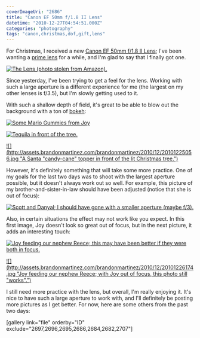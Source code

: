 ```yaml
---
coverImageUri: "2686"
title: "Canon EF 50mm f/1.8 II Lens"
datetime: "2010-12-27T04:54:51.000Z"
categories: "photography"
tags: "canon,christmas,dof,gift,lens"
---
```


For Christmas, I received a new [Canon EF 50mm f/1.8 II Lens](http://www.amazon.com/gp/product/B00007E7JU/ref=oss_product); I've been wanting a [prime lens](http://en.wikipedia.org/wiki/Prime_lens) for a while, and I'm glad to say that I finally got one.

[![](http://assets.brandonmartinez.com/brandonmartinez/2010/12/41wx0ebndXL.jpg "The Lens (photo stolen from Amazon).")](http://assets.brandonmartinez.com/brandonmartinez/2010/12/41wx0ebndXL.jpg)

Since yesterday, I've been trying to get a feel for the lens. Working with such a large aperture is a different experience for me (the largest on my other lenses is f/3.5), but I'm slowly getting used to it.

With such a shallow depth of field, it's great to be able to blow out the background with a ton of [bokeh](http://en.wikipedia.org/wiki/Bokeh):

[![](http://assets.brandonmartinez.com/brandonmartinez/2010/12/20101225063-575x259.jpg "Some Mario Gummies from Joy")](http://assets.brandonmartinez.com/brandonmartinez/2010/12/20101225063.jpg)

[![](http://assets.brandonmartinez.com/brandonmartinez/2010/12/20101225011-575x383.jpg "Tequila in front of the tree.")](http://assets.brandonmartinez.com/brandonmartinez/2010/12/20101225011.jpg)

[![](http://assets.brandonmartinez.com/brandonmartinez/2010/12/20101225056.jpg "A Santa "candy-cane" topper in front of the lit Christmas tree.")](http://assets.brandonmartinez.com/brandonmartinez/2010/12/20101225056.jpg)

However, it's definitely something that will take some more practice. One of my goals for the last two days was to shoot with the largest aperture possible, but it doesn't always work out so well. For example, this picture of my brother-and-sister-in-law should have been adjusted (notice that she is out of focus):

[![](http://assets.brandonmartinez.com/brandonmartinez/2010/12/20101226045-575x383.jpg "Scott and Danyal; I should have gone with a smaller aperture (maybe f/3).")](http://assets.brandonmartinez.com/brandonmartinez/2010/12/20101226045.jpg)

Also, in certain situations the effect may not work like you expect. In this first image, Joy doesn't look so great out of focus, but in the next picture, it adds an interesting touch:

[![](http://assets.brandonmartinez.com/brandonmartinez/2010/12/20101226173.jpg "Joy feeding our nephew Reece; this may have been better if they were both in focus.")](http://assets.brandonmartinez.com/brandonmartinez/2010/12/20101226173.jpg)

[![](http://assets.brandonmartinez.com/brandonmartinez/2010/12/20101226174.jpg "Joy feeding our nephew Reece; with Joy out of focus, this photo still "works".")](http://assets.brandonmartinez.com/brandonmartinez/2010/12/20101226174.jpg)

I still need more practice with the lens, but overall, I'm really enjoying it. It's nice to have such a large aperture to work with, and I'll definitely be posting more pictures as I get better. For now, here are some others from the past two days:

\[gallery link="file" orderby="ID" exclude="2697,2696,2695,2686,2684,2682,2707"\]
